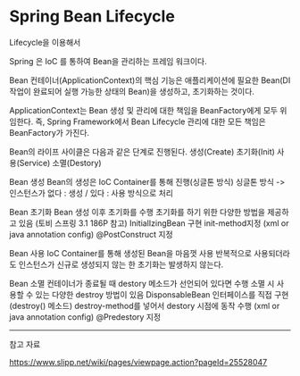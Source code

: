 # Spring Bean Lifecycle

Lifecycle을 이용해서

Spring 은 IoC 를 통하여 Bean을 관리하는 프레임 워크이다.

Bean 컨테이너(ApplicationContext)의 핵심 기능은 애플리케이션에 필요한 Bean(DI 작업이 완료되어 실행 가능한 상태의 Bean)을 생성하고, 초기화하는 것이다.

ApplicationContext는 Bean 생성 및 관리에 대한 책임을 BeanFactory에게 모두 위임한다. 즉, Spring Framework에서 Bean Lifecycle 관리에 대한 모든 책임은 BeanFactory가 가진다.

Bean의 라이프 사이클은 다음과 같은 단계로 진행된다.
생성(Create)
초기화(Init)
사용(Service)
소멸(Destory) 

Bean 생성
Bean의 생성은 IoC Container를 통해 진행(싱글톤 방식)
싱글톤 방식 -> 인스턴스가 없다 : 생성 / 있다 : 사용 방식으로 처리

Bean 초기화
Bean 생성 이후 초기화를 수행
초기화를 하기 위한 다양한 방법을 제공하고 있음 (토비 스프링 3.1  186P 참고)
InitialIzingBean 구현
init-method지정 (xml or java  annotation config)
@PostConstruct 지정

Bean 사용
IoC Container를 통해 생성된 Bean을 마음껏 사용
반복적으로 사용되더라도 인스턴스가 신규로 생성되지 않는 한 초기화는 발생하지 않는다.

Bean 소멸
컨테이너가 종료될 때 destory 메소드가 선언되어 있다면 수행
소멸 시 사용할 수 있는 다양한 destroy 방법이 있음
DisponsableBean 인터페이스를 직접 구현 (destroy() 메소드)
destroy-method를 넣어서 destory 시점에 동작 수행 (xml or java annotation config)
@Predestory 지정

---

참고 자료

https://www.slipp.net/wiki/pages/viewpage.action?pageId=25528047